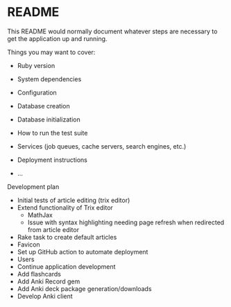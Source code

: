 # README

This README would normally document whatever steps are necessary to get the
application up and running.

Things you may want to cover:

* Ruby version

* System dependencies

* Configuration

* Database creation

* Database initialization

* How to run the test suite

* Services (job queues, cache servers, search engines, etc.)

* Deployment instructions

* ...

Development plan
- Initial tests of article editing (trix editor)
- Extend functionality of Trix editor
  - MathJax
  - Issue with syntax highlighting needing page refresh when redirected from article editor
- Rake task to create default articles
- Favicon
- Set up GitHub action to automate deployment
- Users
- Continue application development
- Add flashcards
- Add Anki Record gem
- Add Anki deck package generation/downloads
- Develop Anki client